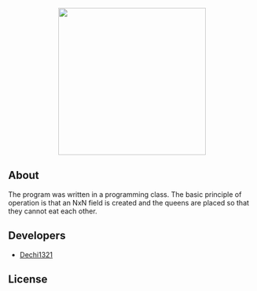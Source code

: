 <p align="center">
      <img src="https://img.freepik.com/premium-vector/chess-logo-business-abstract-concept-icon-black-game-figure-sign-vector-flat-style_754658-579.jpg" width="300" height="300">
</p>


## About

The program was written in a programming class. The basic principle of operation is that an NxN field is created and the queens are placed so that they cannot eat each other.


## Developers

- [Dechi1321](https://github.com/Dechi1321)

## License
